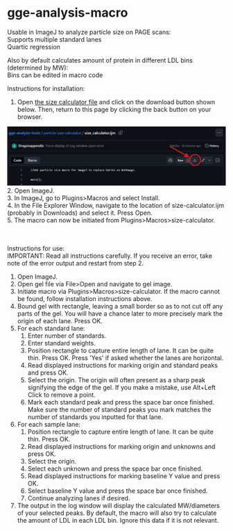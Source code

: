 # gge-analysis-macro
Usable in ImageJ to analyze particle size on PAGE scans: <br />
    Supports multiple standard lanes <br />
    Quartic regression <br />

Also by default calculates amount of protein in different LDL bins (determined by MW): <br />
    Bins can be edited in macro code <br />


Instructions for installation:
1. Open <a href='/particle-size-calculator/size_calculator.ijm' target='_blank'>the size calculator file</a> and click on the download button shown below. Then, return to this page by clicking the back button on your browser. <br />
<img title='download instructions' alt='download instructions' src='/images/download_instructions.png'>
2. Open ImageJ. <br />
3. In ImageJ, go to Plugins>Macros and select Install. <br />
4. In the File Explorer Window, navigate to the location of size-calculator.ijm (probably in Downloads) and select it. Press Open. <br />
5. The macro can now be initiated from Plugins>Macros>size-calculator. <br />
<br />
<br />

Instructions for use: <br>
IMPORTANT: Read all instructions carefully. If you receive an error, take note of the error output and restart from step 2.
1. Open ImageJ.
2. Open gel file via File>Open and navigate to gel image.
3. Initiate macro via Plugins>Macros>size-calculator. If the macro cannot be found, follow installation instructions above.
4. Bound gel with rectangle, leaving a small border so as to not cut off any parts of the gel. You will have a chance later to more precisely mark the origin of each lane. Press OK.
5. For each standard lane:
    1. Enter number of standards.
    1. Enter standard weights.
    1. Position rectangle to capture entire length of lane. It can be quite thin. Press OK. Press 'Yes' if asked whether the lanes are horizontal.
    1. Read displayed instructions for marking origin and standard peaks and press OK.
    1. Select the origin. The origin will often present as a sharp peak signifying the edge of the gel. If you make a mistake, use Alt+Left Click to remove a point.
    1. Mark each standard peak and press the space bar once finished. Make sure the number of standard peaks you mark matches the number of standards you inputted for that lane.
6. For each sample lane:
    1. Position rectangle to capture entire length of lane. It can be quite thin. Press OK.
    1. Read displayed instructions for marking origin and unknowns and press OK.
    1. Select the origin.
    1. Select each unknown and press the space bar once finished.
    1. Read displayed instructions for marking baseline Y value and press OK.
    1. Select baseline Y value and press the space bar once finished.
    1. Continue analyzing lanes if desired.
7. The output in the log window will display the calculated MW/diameters of your selected peaks. By default, the macro will also try to calculate the amount of LDL in each LDL bin. Ignore this data if it is not relevant.

